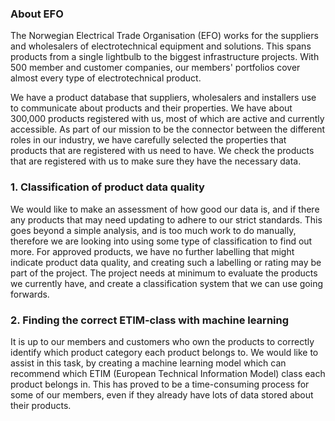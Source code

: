 ### About EFO
The Norwegian Electrical Trade Organisation (EFO) works for the suppliers and wholesalers of electrotechnical equipment and solutions. This spans products from a single lightbulb to the biggest infrastructure projects. With 500 member and customer companies, our members' portfolios cover almost every type of electrotechnical product.

We have a product database that suppliers, wholesalers and installers use to communicate about products and their properties. We have about 300,000 products registered with us, most of which are active and currently accessible. As part of our mission to be the connector between the different roles in our industry, we have carefully selected the properties that products that are registered with us need to have. We check the products that are registered with us to make sure they have the necessary data.

### 1. Classification of product data quality
We would like to make an assessment of how good our data is, and if there any products that may need updating to adhere to our strict standards. This goes beyond a simple analysis, and is too much work to do manually, therefore we are looking into using some type of classification to find out more. For approved products, we have no further labelling that might indicate product data quality, and creating such a labelling or rating may be part of the project. The project needs at minimum to evaluate the products we currently have, and create a classification system that we can use going forwards.

### 2. Finding the correct ETIM-class with machine learning
It is up to our members and customers who own the products to correctly identify which product category each product belongs to. We would like to assist in this task, by creating a machine learning model which can recommend which ETIM (European Technical Information Model) class each product belongs in. This has proved to be a time-consuming process for some of our members, even if they already have lots of data stored about their products.
